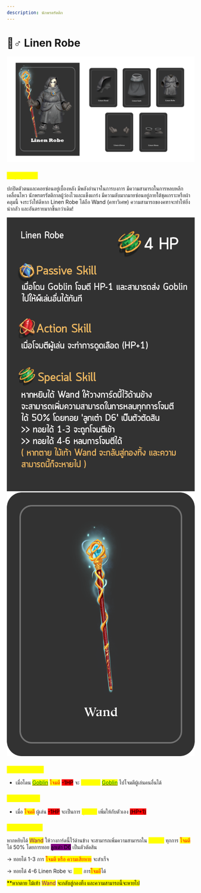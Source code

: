 ```yaml
---
description: นักพรตรัตติก
---
```


# 🧛♂ Linen Robe

![Linen Robe](<../.gitbook/assets/Linen Robe.png>)

### <mark style="color:yellow;">ข้อมูลชุดเกราะ</mark>

ปกปิดตัวตนและคอยซ่อนอยู่เบื้องหลัง มีพลังอำนาจในการบงการ มีความสามารถในการหลบหลีกเคลื่อนไหว นักพรตรรัตติกาลผู้ว่องไวและแข็งแกร่ง มีความลับมากมายซ่อนอยู่ภายใต้ชุดเกราะหรือผ้าคลุมนี้ จงระวังให้ดีหาก Linen Robe ได้ถือ Wand (คฑาวิเศษ) ความสามารถของคฑาจะทำให้ยิ่งน่ากลัว และอันตรายมากขึ้นกว่าเดิม!

![](<../.gitbook/assets/B (2).png>) ![](<../.gitbook/assets/2 ใบ wand (1).png>)

### <mark style="color:yellow;">Passive Skill</mark>

* เมื่อโดน [<mark style="color:green;">Goblin</mark>](../event-card.md#goblin) <mark style="color:red;">โจมตี</mark> <mark style="background-color:red;">-1HP</mark> จะ <mark style="color:yellow;">สามารถส่ง</mark> [<mark style="color:green;">Goblin</mark>](../event-card.md#goblin) ไปโจมตีผู้เล่นคนอื่นได้

### <mark style="color:yellow;">Action Skill</mark>

* เมื่อ <mark style="color:red;">โจมตี</mark> ผู้เล่น <mark style="background-color:red;">-1HP</mark> จะเป็นการ <mark style="color:yellow;">ดูดเลือด</mark> เพิ่มให้กับตัวเอง <mark style="background-color:red;">(HP+1)</mark>&#x20;

### <mark style="color:yellow;">Special Skill</mark>

หากหยิบได้ <mark style="color:purple;">Wand</mark> ให้วางการ์ดนี้ไว้ด้านข้าง จะสามารถเพิ่มความสามารถใน <mark style="color:yellow;">การหลบ</mark> ทุกการ <mark style="color:red;">โจมตี</mark> ได้ 50% โดยการทอย <mark style="background-color:purple;">ลูกเต๋า D6</mark> เป็นตัวตัดสิน

\-> ทอยได้ 1-3 การ <mark style="color:red;">โจมตี หรือ ความเสียหาย</mark> จะสำเร็จ

\-> ทอยได้ 4-6 Linen Robe จะ <mark style="color:yellow;">หลบ</mark> การ<mark style="color:red;">โจมตี</mark>ได้

<mark style="background-color:yellow;">\*\*หากตาย ไม้เท้า</mark> <mark style="color:purple;background-color:yellow;">Wand</mark> <mark style="background-color:yellow;">จะกลับสู่กองทิ้ง และความสามารถนี้จะหายไป</mark>
